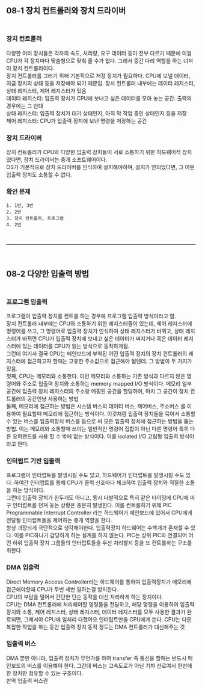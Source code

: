 ## 08-1 장치 컨트롤러와 장치 드라이버<br><br>
### 장치 컨트롤러<br>
다양한 여러 장치들은 각자의 속도, 처리량, 요구 데이터 등이 전부 다르기 때문에 이걸 CPU가 각 장치마다 맞춤형으로 맞춰 줄 수가 없다. 그래서 중간 다리 역할을 하는 녀석이 장치 컨트롤러이다.<br>
장치 컨트롤러를 그러기 위해 기본적으로 저장 장치가 필요하다. CPU에 보낼 데이터, 지금 장치의 상태 등을 저장해야 되기 때문임. 장치 컨트롤러 내부에는 데이터 레지스터, 상태 레지스터, 제어 레지스터가 있음<br>
데이터 레지스터: 입출력 장치가 CPU에 보내고 싶은 데이터를 모아 놓는 공간. 출력의 경우에는 그 반대<br>
상태 레지스터: 입출력 장치가 대기 상태인지, 아직 막 작업 중인 상태인지 등을 저장<br>
제어 레지스터: CPU가 입출력 장치에 보낸 명령을 저장하는 공간<br>

### 장치 드라이버<br>
장치 컨트롤러가 CPU와 다양한 입출력 장치들이 서로 소통하기 위한 하드웨어적 장치였다면, 장치 드라이버는 중개 소프트웨어이다.<br>
OS가 기본적으로 장치 드라이버를 인식하여 설치해야하며, 설치가 안되었다면, 그 어떤 입출력 장치도 소통할 수 없다.<br>

### 확인 문제<br>
	1. 1번, 3번
	2. 2번
	3. 장치 컨트롤러, 프로그램
	4. 2번

<br>

---

<br>

## 08-2 다양한 입출력 방법<br><br>
### 프로그램 입출력<br>
프로그램이 입출력 장치를 컨트롤 하는 경우에 프로그램 입출력 방식이라고 함.<br>
장치 컨트롤러 내부에는 CPU와 소통하기 위한 레지스터들이 있는데, 제어 레지스터에 명령어를 쓰고, 그 명령어로 입출력 장치가 인식하여 상태 레지스터가 바뀌고, 상태 레지스터가 바뀌면 CPU가 입출력 장치에 보내고 싶은 데이터가 써지거나 혹은 데이터 레지스터에 있는 데이터를 CPU가 읽는 방식으로 동작하게됨.<br>
그런데 여기서 결국 CPU는 메인보드에 부착된 어떤 입출력 장치의 장치 컨트롤러의 레지스터에 접근하고자 할때는 고유한 주소값으로 접근해야 될텐데. 그 방법이 두 가지가 있음. <br>
첫째, CPU는 메모리와 소통한다. 이런 메모리와 소통하는 기존 방식과 다르지 않은 명령어와 주소로 입출력 장치와 소통하는 memory mapped I/O 방식이다. 메모리 일부 공간에 입출력 장치 레지스터의 주소랑 메핑된 공간을 할당하여, 마치 그 공간이 장치 컨트롤러의 공간인냥 사용하는 방법<br>
둘째, 메모리에 접근하는 방법은 시스템 버스의 데이터 버스, 제어버스, 주소버스 를 이용하여 필요할때 메모리에 접근하는 방식이다. 이것처럼 입출력 장치들을 묶어서 소통할 수 있는 버스를 입출력장치 버스를 둠으로 써 모든 입출력 장치에 접근하는 방법을 뚫는 방법. 이는 메모리와 소통할때 쓰이는 일반적인 명령어 집합이 아닌 다른 명령어 특히 다른 오퍼랜드를 사용 할 수 밖에 없는 방식이다. 이를 isolated I/O 고립형 입출력 방식이라고 한다.<br>

### 인터럽트 기반 입출력<br>
프로그램이 인터럽트를 발생시킬 수도 있고, 하드웨어가 인터럽트를 발생시킬 수도 있다. 하여간 인터럽트를 통해 CPU가 클럭 신호마다 체크하여 입출력 장치와 적절한 소통을 하는 방식이다.<br>
그런데 입출력 장치가 한두개도 아니고, 동시 다발적으로 특히 같은 타이밍에 CPU에 마구 인터럽트를 던져 놓는 상황은 충분히 발생한다. 이를 컨트롤하기 위해 PIC Programmable Interrupt Controller 라는 하드웨어가 메인보드에 있어서 CPU에게 전달될 인터럽트들을 제어하는 중개 역할을 한다.<br>
항상 과장되게 극단적으로 생각해야한다. 입출력장치 하드웨어는 수백개가 존재할 수 있다. 이를 PIC하나가 감당하게 하는 설계를 하지 않는다. PIC는 상위 PIC와 연결되어 어떤 하위 입출력 장치 그룹들의 인터럽트들을 우선 처리할지 등을 또 컨트롤하는 구조를 취한다.<br>

### DMA 입출력<br>
Direct Memory Access Controller라는  하드웨어를 통하여 입출력장치가 메모리에 접근해야할때 CPU가 두번 세번 일하는걸 방지한다.<br>
CPU의 부담을 덜어서 간단한 단순 동작을 대신 처리하게 하는 장치이다.<br>
CPU는 DMA 컨트롤러에 처리해야할 명령들을 전달하고, 해당 명령을 이용하여 입출력장치와 소통, 제어 레지스터, 상태 레지스터, 데이터 레지스터를 모두 사용한 결과가 완료되면, 그제서야 CPU에 일처리 다했어요 인터럽트만을 CPU에게 쏜다. CPU는 다른 복잡한 작업을 하는 동안 입출력 장치 동작 정도는 DMA 컨트롤러가 대신해주는 것<br>

### 입출력 버스
DMA 뿐만 아니라, 입출력 장치가 무언가를 하여 transfer 즉 통신을 할때는 반드시 메인보드의 버스를 이용해야 한다. 그런데 버스는 고속도로가 아닌 기차 선로여서 한번에 한 장치만 점유할 수 있는 구조이다.<br>
만약 입출력 버스란

